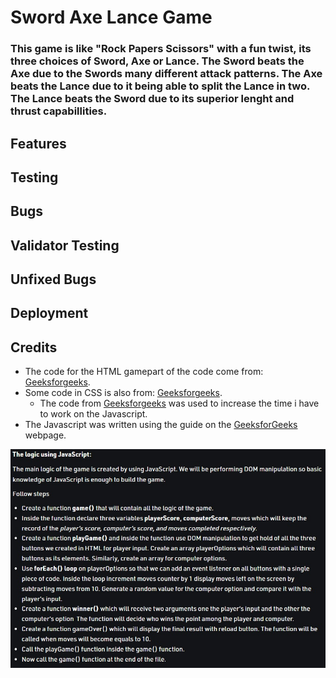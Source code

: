 # Sword Axe Lance Game

### This game is like "Rock Papers Scissors" with a fun twist, its three choices of Sword, Axe or Lance. The Sword beats the Axe due to the Swords many different attack patterns. The Axe beats the Lance due to it being able to split the Lance in two. The Lance beats the Sword due to its superior lenght and thrust capabillities.

## Features

## Testing

## Bugs

## Validator Testing

## Unfixed Bugs

## Deployment

## Credits
* The code for the HTML gamepart of the code come from: [Geeksforgeeks](https://www.geeksforgeeks.org/rock-paper-and-scissor-game-using-javascript/).
* Some code in CSS is also from: [Geeksforgeeks](https://www.geeksforgeeks.org/rock-paper-and-scissor-game-using-javascript/).
    * The code from [Geeksforgeeks](https://www.geeksforgeeks.org/rock-paper-and-scissor-game-using-javascript/) was used to increase the time i have to work on the Javascript.
* The Javascript was written using the guide on the [GeeksforGeeks](https://www.geeksforgeeks.org/rock-paper-and-scissor-game-using-javascript/) webpage.

![Guide image](assets/images/guide.jpg)